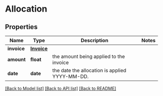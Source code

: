 # Allocation

## Properties
Name | Type | Description | Notes
------------ | ------------- | ------------- | -------------
**invoice** | [**Invoice**](Invoice.md) |  | 
**amount** | **float** | the amount being applied to the invoice | 
**date** | **date** | the date the allocation is applied YYYY-MM-DD. | 

[[Back to Model list]](../README.md#documentation-for-models) [[Back to API list]](../README.md#documentation-for-api-endpoints) [[Back to README]](../README.md)


